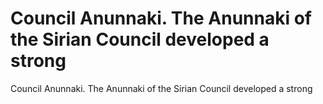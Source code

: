 # Council Anunnaki. The Anunnaki of the Sirian Council developed a strong

Council Anunnaki. The Anunnaki of the Sirian Council developed a strong